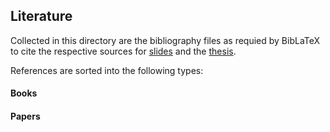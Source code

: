 ## Literature

Collected in this directory are the bibliography files as requied by BibLaTeX to cite the respective
sources for [slides](https://github.com/frtzzzzz/bachelor/tree/main/slides) and the [thesis](https://github.com/frtzzzzz/bachelor/tree/main/thesis). 

References are sorted into the following types:

#### Books

#### Papers
